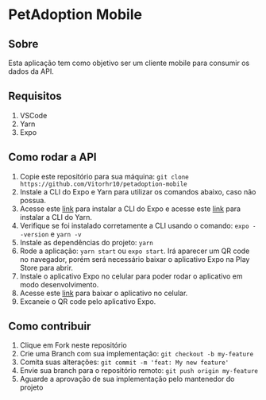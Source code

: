 # PetAdoption Mobile

## Sobre
Esta aplicação tem como objetivo ser um cliente mobile para consumir os dados da API.

## Requisitos

1. VSCode
2. Yarn
3. Expo

## Como rodar a API

1. Copie este repositório para sua máquina: `git clone https://github.com/Vitorhr10/petadoption-mobile`
2. Instale a CLI do Expo e Yarn para utilizar os comandos abaixo, caso não possua.
3. Acesse este [link](https://docs.expo.dev/workflow/expo-cli/) para instalar a CLI do Expo e acesse este [link](https://classic.yarnpkg.com/lang/en/docs/install/#windows-stable) para instalar a CLI do Yarn.
4. Verifique se foi instalado corretamente a CLI usando o comando: `expo --version` e `yarn -v`
5. Instale as dependências do projeto: `yarn`
6. Rode a aplicação: `yarn start` ou `expo start`. Irá aparecer um QR code no navegador, porém será necessário baixar o aplicativo Expo na Play Store para abrir.
7. Instale o aplicativo Expo no celular para poder rodar o aplicativo em modo desenvolvimento.
8. Acesse este [link](https://play.google.com/store/apps/details?id=host.exp.exponent&hl=pt_BR&gl=US) para baixar o aplicativo no celular.
9. Excaneie o QR code pelo aplicativo Expo.

## Como contribuir

1. Clique em Fork neste repositório
2. Crie uma Branch com sua implementação: `git checkout -b my-feature`
3. Comita suas alterações: `git commit -m 'feat: My new feature'`
4. Envie sua branch para o repositório remoto: `git push origin my-feature`
5. Aguarde a aprovação de sua implementação pelo mantenedor do projeto
